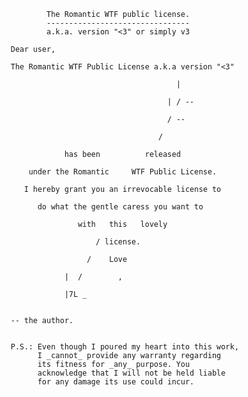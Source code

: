                        The Romantic WTF public license.
                       --------------------------------
                       a.k.a. version "<3" or simply v3
                       
               Dear user,

               The Romantic WTF Public License a.k.a version "<3"
                  
                                                    | 
    
                                                  | / --
    
                                                  / --
    
                                                / 
    
                           has been          released
    
                   under the Romantic     WTF Public License.
    
                  I hereby grant you an irrevocable license to
    
                     do what the gentle caress you want to
    
                              with   this   lovely
    
                                  / license.
    
                                /    Love
    
                           |  /        ,
    
                           |7L _ 
              
    
               -- the author.
    
    
               P.S.: Even though I poured my heart into this work, 
                     I _cannot_ provide any warranty regarding 
                     its fitness for _any_ purpose. You
                     acknowledge that I will not be held liable
                     for any damage its use could incur.
